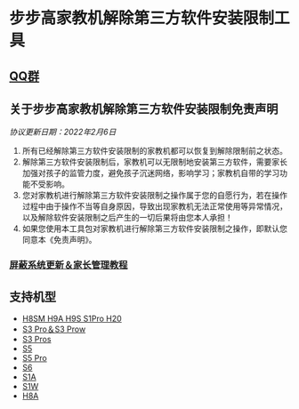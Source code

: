 # 步步高家教机解除第三方软件安装限制工具
## [QQ群](Group.md)
## 关于步步高家教机解除第三方软件安装限制免责声明
*协议更新日期：2022年2月6日*
1. 所有已经解除第三方软件安装限制的家教机都可以恢复到解除限制前之状态。
2. 解除第三方软件安装限制后，家教机可以无限制地安装第三方软件，需要家长加强对孩子的监管力度，避免孩子沉迷网络，影响学习；家教机自带的学习功能不受影响。
3. 您对家教机进行解除第三方软件安装限制之操作属于您的自愿行为，若在操作过程中由于操作不当等自身原因，导致出现家教机无法正常使用等异常情况，以及解除软件安装限制之后产生的一切后果将由您本人承担！
4. 如果您使用本工具包对家教机进行解除第三方软件安装限制之操作，即默认您同意本《免责声明》。
### [屏蔽系统更新＆家长管理教程](https://kdocs.cn/l/cune7WAK6oZX)
## 支持机型
- [H8SM H9A H9S S1Pro H20](https://eebbk.com.cn/mt8167.html)
- [S3 Pro＆S3 Prow](https://eebbk.com.cn/s3pro.html)
- [S3 Pros](https://eebbk.com.cn/s3pros.html)
- [S5](https://eebbk.com.cn/s5.html)
- [S5 Pro](https://eebbk.com.cn/s5pro.html)
- [S6](https://eebbk.com.cn/s6.html)
- [S1A](S1A.md)
- [S1W](https://eebbk.com.cn/s1w.html)
- [H8A](H8A.md)
